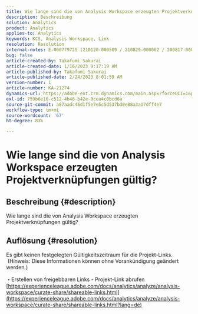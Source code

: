```yaml
---
title: Wie lange sind die von Analysis Workspace erzeugten Projektverknüpfungen gültig?
description: Beschreibung
solution: Analytics
product: Analytics
applies-to: Analytics
keywords: KCS, Analysis Workspace, Link
resolution: Resolution
internal-notes: E-000779725 (210120-000509 / 210829-000062 / 200817-000457 / 190620-000374)
bug: false
article-created-by: Takafumi Sakurai
article-created-date: 1/16/2023 9:17:19 AM
article-published-by: Takafumi Sakurai
article-published-date: 2/24/2023 8:01:59 AM
version-number: 1
article-number: KA-21274
dynamics-url: https://adobe-ent.crm.dynamics.com/main.aspx?forceUCI=1&pagetype=entityrecord&etn=knowledgearticle&id=6625a38d-7e95-ed11-aad1-6045bd006239
exl-id: 759b6e10-c512-4b46-b42e-0cea4c0bcd6a
source-git-commit: a87aadc46d1f5e7e5c5d537bd0e88a3a17dff4e7
workflow-type: tm+mt
source-wordcount: '67'
ht-degree: 83%

---
```


# Wie lange sind die von Analysis Workspace erzeugten Projektverknüpfungen gültig?

## Beschreibung {#description}

Wie lange sind die von Analysis Workspace erzeugten Projektverknüpfungen gültig?

## Auflösung {#resolution}


Es gibt keinen festgelegten Gültigkeitszeitraum für die Projekt-Links.  (Hinweis: Diese Informationen können ohne Vorankündigung geändert werden.)

・Erstellen von freigebbaren Links - Projekt-Link abrufen
[https://experienceleague.adobe.com/docs/analytics/analyze/analysis-workspace/curate-share/shareable-links.html](https://experienceleague.adobe.com/docs/analytics/analyze/analysis-workspace/curate-share/shareable-links.html?lang=de)
